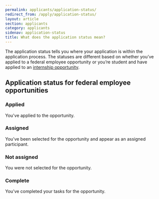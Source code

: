 ```yaml
---
permalink: applicants/application-status/
redirect_from: /apply/application-status/
layout: article
section: applicants
category: applicants
sidenav: application-status
title: What does the application status mean?
---
```


The application status tells you where your application is within the application process. The statuses are different based on whether you’ve applied to a federal employee opportunity or you’re student and have applied to an [internship opportunity](#application-status-for-student-internship-opportunities).

## Application status for federal employee opportunities

### Applied

You've applied to the opportunity.

### Assigned

You’ve been selected for the opportunity and appear as an assigned participant.

### Not assigned

You were not selected for the opportunity.

### Complete

You’ve completed your tasks for the opportunity.
